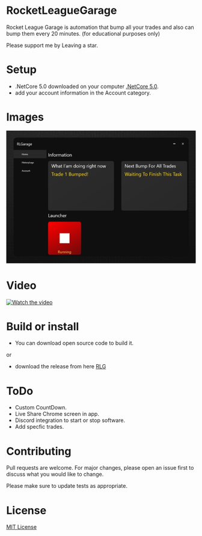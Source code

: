 # RocketLeagueGarage
Rocket League Garage is automation that bump all your trades and also can bump them every 20 minutes.
(for educational purposes only)

Please support me by Leaving a star.

# Setup
- .NetCore 5.0 downloaded on your computer [.NetCore 5.0](https://dotnet.microsoft.com/download/dotnet/thank-you/runtime-desktop-5.0.0-windows-x64-installer).
- add your account information in the Account category.

# Images
![RocketLeagueGarage](RocketLeagueGarage.jpg)

# Video
[![Watch the video](https://img.youtube.com/vi/UJOP9K11-2Y/maxresdefault.jpg)](https://youtu.be/UJOP9K11-2Y)

# Build or install
- You can download open source code to build it.

or

- download the release from here [RLG](https://github.com/YoussofKhawaja/RocketLeagueGarage/releases)

# ToDo
- Custom CountDown.
- Live Share Chrome screen in app.
- Discord integration to start or stop software.
- Add specfic trades.

# Contributing
Pull requests are welcome. For major changes, please open an issue first to discuss what you would like to change.

Please make sure to update tests as appropriate.

# License
[MIT License](https://github.com/YoussofKhawaja/RocketLeagueGarage/blob/main/LICENSE)

